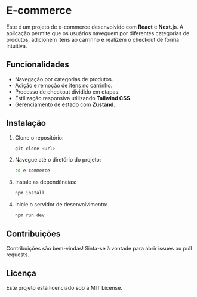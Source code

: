 # E-commerce

Este é um projeto de e-commerce desenvolvido com **React** e **Next.js**. A aplicação permite que os usuários naveguem por diferentes categorias de produtos, adicionem itens ao carrinho e realizem o checkout de forma intuitiva.

## Funcionalidades

- Navegação por categorias de produtos.
- Adição e remoção de itens no carrinho.
- Processo de checkout dividido em etapas.
- Estilização responsiva utilizando **Tailwind CSS**.
- Gerenciamento de estado com **Zustand**.

## Instalação

1. Clone o repositório:
   ```bash
   git clone <url>
   ```
2. Navegue até o diretório do projeto:
   ```bash
   cd e-commerce
   ```
3. Instale as dependências:
   ```bash
   npm install
   ```
4. Inicie o servidor de desenvolvimento:
   ```bash
   npm run dev
   ```

## Contribuições

Contribuições são bem-vindas! Sinta-se à vontade para abrir issues ou pull requests.

## Licença

Este projeto está licenciado sob a MIT License.